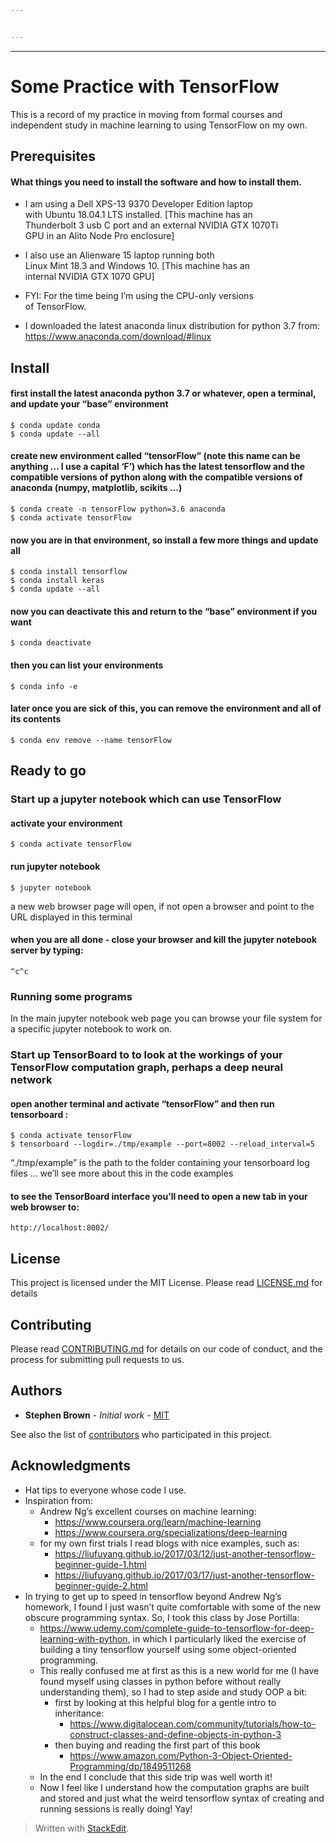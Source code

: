 ```yaml
---


---
```


<hr>
<h1 id="some-practice-with-tensorflow">Some Practice with TensorFlow</h1>
<p>This is a record of my practice in moving from formal courses and independent study in machine learning to using TensorFlow on my own.</p>
<h2 id="prerequisites">Prerequisites</h2>
<h4 id="what-things-you-need-to-install-the-software-and-how-to-install-them.">What things you need to install the software and how to install them.</h4>
<ul>
<li>
<p>I am using a Dell XPS-13 9370 Developer Edition laptop<br>
with Ubuntu 18.04.1 LTS installed. [This machine has an<br>
Thunderbolt 3 usb C port and an external NVIDIA GTX 1070Ti<br>
GPU in an Alito Node Pro enclosure]</p>
</li>
<li>
<p>I also use an Alienware 15 laptop running both<br>
Linux Mint 18.3 and Windows 10. [This machine has an<br>
internal NVIDIA GTX 1070 GPU]</p>
</li>
<li>
<p>FYI: For the time being I’m using the CPU-only versions<br>
of TensorFlow.</p>
</li>
<li>
<p>I downloaded the latest anaconda linux distribution for python 3.7 from: <a href="https://www.anaconda.com/download/#linux">https://www.anaconda.com/download/#linux</a></p>
</li>
</ul>
<h2 id="install">Install</h2>
<h4 id="first-install-the-latest-anaconda-python-3.7-or-whatever-open-a-terminal-and-update-your-base-environment">first install the latest anaconda python 3.7 or whatever, open a terminal, and update your “base” environment</h4>
<pre class="  language-console"><code class="prism  language-console">$ conda update conda
$ conda update --all
</code></pre>
<h4 id="create-new-environment-called-tensorflow-note-this-name-can-be-anything-...-i-use-a-capital-f-which-has-the-latest-tensorflow-and-the-compatible-versions-of-python-along-with-the-compatible-versions-of-anaconda-numpy-matplotlib-scikits-...">create new environment called “tensorFlow” (note this name can be anything … I use a capital ‘F’) which has the latest tensorflow and the compatible versions of python along with the compatible versions of anaconda (numpy, matplotlib, scikits …)</h4>
<pre class="  language-console"><code class="prism  language-console">$ conda create -n tensorFlow python=3.6 anaconda
$ conda activate tensorFlow
</code></pre>
<h4 id="now-you-are-in-that-environment-so-install-a-few-more-things-and-update-all">now you are in that environment, so install a few more things and update all</h4>
<pre class="  language-console"><code class="prism  language-console">$ conda install tensorflow
$ conda install keras
$ conda update --all
</code></pre>
<h4 id="now-you-can-deactivate-this-and-return-to-the-base-environment-if-you-want">now you can deactivate this and return to the “base” environment if you want</h4>
<pre class="  language-console"><code class="prism  language-console">$ conda deactivate
</code></pre>
<h4 id="then-you-can-list-your-environments">then you can list your environments</h4>
<pre class="  language-console"><code class="prism  language-console">$ conda info -e
</code></pre>
<h4 id="later-once-you-are-sick-of-this-you-can-remove-the-environment-and-all-of-its-contents">later once you are sick of this, you can remove the environment and all of its contents</h4>
<pre class="  language-console"><code class="prism  language-console">$ conda env remove --name tensorFlow
</code></pre>
<h2 id="ready-to-go">Ready to go</h2>
<h3 id="start-up-a-jupyter-notebook-which-can-use-tensorflow">Start up a jupyter notebook which can use TensorFlow</h3>
<h4 id="activate-your-environment">activate your environment</h4>
<pre class="  language-console"><code class="prism  language-console">$ conda activate tensorFlow
</code></pre>
<h4 id="run-jupyter-notebook">run jupyter notebook</h4>
<pre class="  language-console"><code class="prism  language-console">$ jupyter notebook
</code></pre>
<p>a new web browser page will open, if not open a browser and point to the URL displayed in this terminal</p>
<h4 id="when-you-are-all-done---close-your-browser-and-kill-the-jupyter-notebook-server-by-typing">when you are all done - close your browser and kill the jupyter notebook server by typing:</h4>
<pre class="  language-console"><code class="prism  language-console">^c^c
</code></pre>
<h3 id="running-some-programs">Running some programs</h3>
<p>In the main jupyter notebook web page you can browse your file system for a specific jupyter notebook to work on.</p>
<h3 id="start-up-tensorboard-to-to-look-at-the-workings-of-your-tensorflow-computation-graph-perhaps-a-deep-neural-network">Start up TensorBoard to to look at the workings of your TensorFlow computation graph, perhaps a deep neural network</h3>
<h4 id="open-another-terminal-and-activate-tensorflow-and-then-run-tensorboard-">open another terminal and activate “tensorFlow” and then run tensorboard :</h4>
<pre class="  language-console"><code class="prism  language-console">$ conda activate tensorFlow
$ tensorboard --logdir=./tmp/example --port=8002 --reload_interval=5
</code></pre>
<p>“./tmp/example” is the path to the folder containing your tensorboard log files … we’ll see more about this in the code examples</p>
<h4 id="to-see-the-tensorboard-interface-youll-need-to-open-a-new-tab-in-your-web-browser-to">to see the TensorBoard interface you’ll need to open a new tab in your web browser to:</h4>
<pre class="  language-console"><code class="prism  language-console">http://localhost:8002/
</code></pre>
<h2 id="license">License</h2>
<p>This project is licensed under the MIT License. Please read <a href="LICENSE.md">LICENSE.md</a> for details</p>
<h2 id="contributing">Contributing</h2>
<p>Please read <a href="CONTRIBUTING.md">CONTRIBUTING.md</a> for details on our code of conduct, and the process for submitting pull requests to us.</p>
<h2 id="authors">Authors</h2>
<ul>
<li><strong>Stephen Brown</strong> - <em>Initial work</em> - <a href="https://erlweb.mit.edu/users/srbrownmitedu">MIT</a></li>
</ul>
<p>See also the list of <a href="CONTRIBUTORS.md">contributors</a> who participated in this project.</p>
<h2 id="acknowledgments">Acknowledgments</h2>
<ul>
<li>Hat tips to everyone whose code I use.</li>
<li>Inspiration from:
<ul>
<li>Andrew Ng’s excellent courses on machine learning:
<ul>
<li><a href="https://www.coursera.org/learn/machine-learning">https://www.coursera.org/learn/machine-learning</a></li>
<li><a href="https://www.coursera.org/specializations/deep-learning">https://www.coursera.org/specializations/deep-learning</a></li>
</ul>
</li>
<li>for my own first trials I read blogs with nice examples, such as:
<ul>
<li><a href="https://liufuyang.github.io/2017/03/12/just-another-tensorflow-beginner-guide-1.html">https://liufuyang.github.io/2017/03/12/just-another-tensorflow-beginner-guide-1.html</a></li>
<li><a href="https://liufuyang.github.io/2017/03/17/just-another-tensorflow-beginner-guide-2.html">https://liufuyang.github.io/2017/03/17/just-another-tensorflow-beginner-guide-2.html</a></li>
</ul>
</li>
</ul>
</li>
<li>In trying to get up to speed in tensorflow beyond Andrew Ng’s homework, I found I just wasn’t quite comfortable with some of the new obscure programming syntax. So, I took this class by Jose Portilla:
<ul>
<li><a href="https://www.udemy.com/complete-guide-to-tensorflow-for-deep-learning-with-python">https://www.udemy.com/complete-guide-to-tensorflow-for-deep-learning-with-python</a>, in which I particularly liked the exercise of building a tiny tensorflow yourself using some object-oriented programming.</li>
<li>This really confused me at first as this is a new world for me (I have found myself using classes in python before without really understanding them), so I had to step aside and study OOP a bit:
<ul>
<li>first  by looking at this helpful blog for a gentle intro to inheritance:
<ul>
<li><a href="https://www.digitalocean.com/community/tutorials/how-to-construct-classes-and-define-objects-in-python-3">https://www.digitalocean.com/community/tutorials/how-to-construct-classes-and-define-objects-in-python-3</a></li>
</ul>
</li>
<li>then buying and reading the first part of this book
<ul>
<li><a href="https://www.amazon.com/Python-3-Object-Oriented-Programming/dp/1849511268">https://www.amazon.com/Python-3-Object-Oriented-Programming/dp/1849511268</a></li>
</ul>
</li>
</ul>
</li>
<li>In the end I conclude that this side trip was well worth it!</li>
<li>Now I feel like I understand how the computation graphs are built and stored and just what the weird tensorflow syntax of creating and running sessions is really doing! Yay!</li>
</ul>
</li>
</ul>
<blockquote>
<p>Written with <a href="https://stackedit.io/">StackEdit</a>.</p>
</blockquote>

